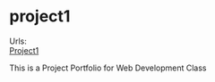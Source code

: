 # project1
Urls: <br>
<a href="p1.bbartosik.me">Project1</a><br>

This is a Project Portfolio for Web Development Class
